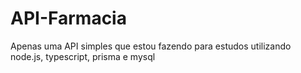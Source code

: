 # API-Farmacia
Apenas uma API simples que estou fazendo para estudos utilizando node.js, typescript, prisma e mysql
